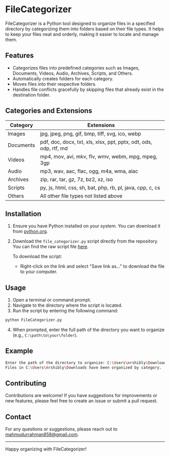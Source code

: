 # FileCategorizer

FileCategorizer is a Python tool designed to organize files in a specified directory by categorizing them into folders based on their file types. It helps to keep your files neat and orderly, making it easier to locate and manage them.

## Features

- Categorizes files into predefined categories such as Images, Documents, Videos, Audio, Archives, Scripts, and Others.
- Automatically creates folders for each category.
- Moves files into their respective folders.
- Handles file conflicts gracefully by skipping files that already exist in the destination folder.

## Categories and Extensions

| Category    | Extensions |
|-------------|------------|
| Images      | jpg, jpeg, png, gif, bmp, tiff, svg, ico, webp |
| Documents   | pdf, doc, docx, txt, xls, xlsx, ppt, pptx, odt, ods, odp, rtf, md |
| Videos      | mp4, mov, avi, mkv, flv, wmv, webm, mpg, mpeg, 3gp |
| Audio       | mp3, wav, aac, flac, ogg, m4a, wma, alac |
| Archives    | zip, rar, tar, gz, 7z, bz2, xz, iso |
| Scripts     | py, js, html, css, sh, bat, php, rb, pl, java, cpp, c, cs |
| Others      | All other file types not listed above |

## Installation

1. Ensure you have Python installed on your system. You can download it from [python.org](https://www.python.org/).

2. Download the `file_categorizer.py` script directly from the repository. You can find the raw script file [here](https://raw.githubusercontent.com/mrshibly/DailyProjects/main/FileCategorizer/FileCategorizer.py).

   To download the script:
   - Right-click on the link and select "Save link as..." to download the file to your computer.

## Usage

1. Open a terminal or command prompt.
2. Navigate to the directory where the script is located.
3. Run the script by entering the following command:

```bash
python FileCategorizer.py
```

4. When prompted, enter the full path of the directory you want to organize (e.g., `C:\path\to\your\folder`).

## Example

```bash
Enter the path of the directory to organize: C:\Users\mrshibly\Downloads
Files in C:\Users\mrshibly\Downloads have been organized by category.
```

## Contributing

Contributions are welcome! If you have suggestions for improvements or new features, please feel free to create an issue or submit a pull request.


## Contact

For any questions or suggestions, please reach out to [mahmudurrahman858@gmail.com](mailto:mahmudurrahman858@gmail.com).

---

Happy organizing with FileCategorizer!
